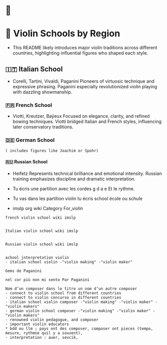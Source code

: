 # 🎻 
# 🎼 Violin Schools by Region

- This README likely introduces major violin traditions across different countries, highlighting influential figures who shaped each style.
## 🇮🇹 Italian School

 *  Corelli, Tartini, Vivaldi, Paganini Pioneers of virtuosic technique and expressive phrasing. Paganini especially revolutionized violin playing with dazzling showmanship.

 ### 🇫🇷 French School

   * Viotti, Kreutzer, Baÿeux Focused on elegance, clarity, and refined bowing techniques. Viotti bridged Italian and French styles, influencing later conservatory traditions.

### 🇩🇪 German School

    ( includes figures like Joachim or Spohr) 

#### 🇷🇺 Russian School

 -   Heifetz Represents technical brilliance and emotional intensity. Russian training emphasizes discipline and dramatic interpretation.



 -   Tu écris une partition  avec les cordes g d a e   Et le rythme. 

 -   Tu vas dans les  partition violin tu écris school école ou schule

   - imslp org wiki Category For_violin


    french violin school wiki imslp


    Italian violin school wiki imslp


    Russian violin school wiki imslp


    achool jnterpretation violin
    - italian school violin -"violin making" -"violin maker"

    Gems de Paganini 

    nel cor più non mi sento Par Paganini 

    Nom d’un composer dans le titre un nom d’un autre composer 
    - connect to violin school from different countries
    - connect to violin concurso in different countries
    - italian school violin composer -"violin making" -"violin maker" -"violin makers"
    - german violin school composer -"violin making" -"violin maker" -"violin makers"
    - renowned violin pedagogue, and composer
    - important violin educators
    * bdd ou llm ; pays ont des composer, composer ont pieces (tempo, mesure, rythmne quil y a souvent),
    - interpretation : auer, sevcik,
